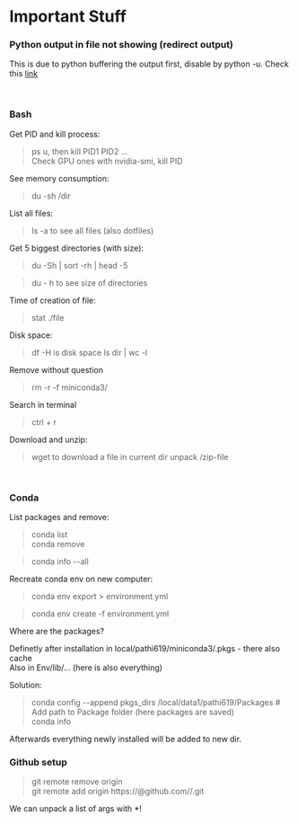 # Important Stuff

### Python output in file not showing (redirect output)

This is due to python buffering the output first, disable by python -u.
Check this [link](https://unix.stackexchange.com/questions/45913/is-there-a-way-to-redirect-nohup-output-to-a-log-file-other-than-nohup-out)

<br> 

### Bash
Get PID and kill process:
>ps u, then kill PID1 PID2 ...\
>Check GPU ones with nvidia-smi, kill PID

See memory consumption:
>du -sh /dir 

List all files:
> ls -a to see all files (also dotfiles)

Get 5 biggest directories (with size):

>du -Sh | sort -rh | head -5  

>du - h to see size of directories


Time of creation of file:
> stat ./file

Disk space:
> df -H is disk space
> ls dir | wc -l



Remove without question 
> rm -r -f miniconda3/
  
Search in terminal 
> ctrl + r 
  
  Download and unzip:
> wget to download a file in current dir 
> unpack /zip-file

<br> 

### Conda 

List packages and remove:
> conda list \
> conda remove


>conda info --all 


Recreate conda env on new computer:
> conda env export > environment.yml

> conda env create -f environment.yml


Where are the packages?

Definetly after installation in local/pathi619/miniconda3/.pkgs - there also cache \
Also in Env/lib/... (here is also everything)

Solution:

> conda config --append pkgs_dirs /local/data1/pathi619/Packages # Add path to Package folder (here packages are saved) \
> conda info 

Afterwards everything newly installed will be added to new dir.


### Github setup
> git remote remove origin \
> git remote add origin https://<TOKEN>@github.com/<USERNAME>/<REPO>.git


We can unpack a list of args with \*!

